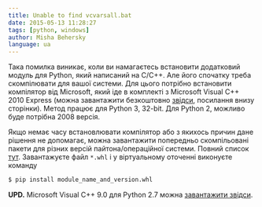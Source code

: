 ```yaml
---
title: Unable to find vcvarsall.bat
date: 2015-05-13 11:28:27
tags: [python, windows]
author: Misha Behersky
language: ua
---
```


Така помилка виникає, коли ви намагаєтесь встановити додатковий модуль для Python, який написаний на C/C++. Але його спочатку треба скомпілювати для вашої системи. Для цього потрібно встановити компілятор від Microsoft, який іде в комплекті з Microsoft Visual C++ 2010 Express (можна завантажити безкоштовно [звідси](https://www.visualstudio.com/en-us/products/visual-studio-express-vs.aspx), посилання внизу сторінки). Метод працює для Python 3, 32-bit. Для Python 2, можливо буде потрібна 2008 версія.

Якщо немає часу встановлювати компілятор або з якихось причин дане рішення не допомагає, можна завантажити попередньо скомпільовані пакети для різних версій пайтона/операційної системи. Повний список [тут](http://www.lfd.uci.edu/~gohlke/pythonlibs/). Завантажуєте файл `*.whl` і у віртуальному оточенні виконуєте команду

```bash
$ pip install module_name_and_version.whl
```

**UPD.** Microsoft Visual C++ 9.0 для Python 2.7 можна [завантажити звідси](http://aka.ms/vcpython27).
